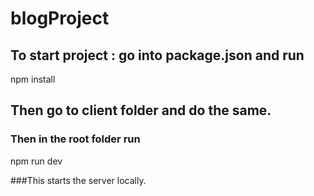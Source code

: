 # blogProject

## To start project : go into package.json and run
npm install
## Then go to client folder and do the same.
### Then in the root folder run 
npm run dev

###This starts the server locally.
